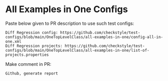 # All Examples in One Configs
Paste below given to PR description to use such test configs:
```
Diff Regression config: https://github.com/checkstyle/test-configs/blob/main/OneTopLevelClass/all-examples-in-one/config-all-in-one.xml
Diff Regression projects: https://github.com/checkstyle/test-configs/blob/main/OneTopLevelClass/all-examples-in-one/list-of-projects.properties
```
Make comment in PR:
```
Github, generate report
```
